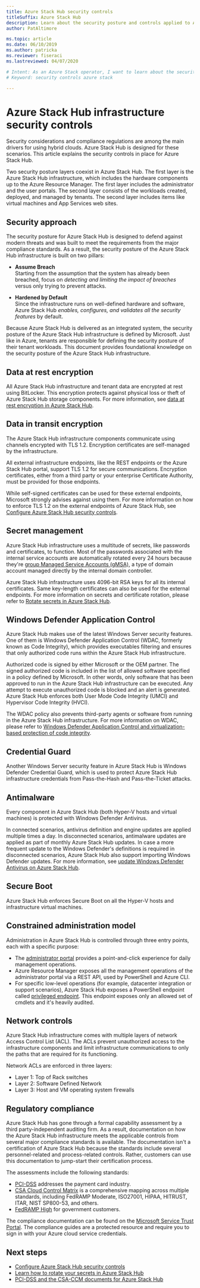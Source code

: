 ```yaml
---
title: Azure Stack Hub security controls
titleSuffix: Azure Stack Hub
description: Learn about the security posture and controls applied to Azure Stack Hub.
author: PatAltimore

ms.topic: article
ms.date: 06/10/2019
ms.author: patricka
ms.reviewer: fiseraci
ms.lastreviewed: 04/07/2020

# Intent: As an Azure Stack operator, I want to learn about the security controls applied in Azure Stack.
# Keyword: security controls azure stack

---
```


# Azure Stack Hub infrastructure security controls

Security considerations and compliance regulations are among the main drivers for using hybrid clouds. Azure Stack Hub is designed for these scenarios. This article explains the security controls in place for Azure Stack Hub.

Two security posture layers coexist in Azure Stack Hub. The first layer is the Azure Stack Hub infrastructure, which includes the hardware components up to the Azure Resource Manager. The first layer includes the administrator and the user portals. The second layer consists of the workloads created, deployed, and managed by tenants. The second layer includes items like virtual machines and App Services web sites.

## Security approach

The security posture for Azure Stack Hub is designed to defend against modern threats and was built to meet the requirements from the major compliance standards. As a result, the security posture of the Azure Stack Hub infrastructure is built on two pillars:

- **Assume Breach**  
    Starting from the assumption that the system has already been breached, focus on *detecting and limiting the impact of breaches* versus only trying to prevent attacks.

- **Hardened by Default**  
    Since the infrastructure runs on well-defined hardware and software, Azure Stack Hub *enables, configures, and validates all the security features* by default.

Because Azure Stack Hub is delivered as an integrated system, the security posture of the Azure Stack Hub infrastructure is defined by Microsoft. Just like in Azure, tenants are responsible for defining the security posture of their tenant workloads. This document provides foundational knowledge on the security posture of the Azure Stack Hub infrastructure.

## Data at rest encryption

All Azure Stack Hub infrastructure and tenant data are encrypted at rest using BitLocker. This encryption protects against physical loss or theft of Azure Stack Hub storage components. For more information, see [data at rest encryption in Azure Stack Hub](azure-stack-security-bitlocker.md).

## Data in transit encryption

The Azure Stack Hub infrastructure components communicate using channels encrypted with TLS 1.2. Encryption certificates are self-managed by the infrastructure.

All external infrastructure endpoints, like the REST endpoints or the Azure Stack Hub portal, support TLS 1.2 for secure communications. Encryption certificates, either from a third party or your enterprise Certificate Authority, must be provided for those endpoints.

While self-signed certificates can be used for these external endpoints, Microsoft strongly advises against using them.
For more information on how to enforce TLS 1.2 on the external endpoints of Azure Stack Hub, see [Configure Azure Stack Hub security controls](azure-stack-security-configuration.md).

## Secret management

Azure Stack Hub infrastructure uses a multitude of secrets, like passwords and certificates, to function. Most of the passwords associated with the internal service accounts are automatically rotated every 24 hours because they're [group Managed Service Accounts (gMSA)](/windows-server/security/group-managed-service-accounts/group-managed-service-accounts-overview), a type of domain account managed directly by the internal domain controller.

Azure Stack Hub infrastructure uses 4096-bit RSA keys for all its internal certificates. Same key-length certificates can also be used for the external endpoints. For more information on secrets and certificate rotation, please refer to [Rotate secrets in Azure Stack Hub](azure-stack-rotate-secrets.md).

## Windows Defender Application Control

Azure Stack Hub makes use of the latest Windows Server security features. One of them is Windows Defender Application Control (WDAC, formerly known as Code Integrity), which provides executables filtering and ensures that only authorized code runs within the Azure Stack Hub infrastructure.

Authorized code is signed by either Microsoft or the OEM partner. The signed authorized code is included in the list of allowed software specified in a policy defined by Microsoft. In other words, only software that has been approved to run in the Azure Stack Hub infrastructure can be executed. Any attempt to execute unauthorized code is blocked and an alert is generated. Azure Stack Hub enforces both User Mode Code Integrity (UMCI) and Hypervisor Code Integrity (HVCI).

The WDAC policy also prevents third-party agents or software from running in the Azure Stack Hub infrastructure.
For more information on WDAC, please refer to [Windows Defender Application Control and virtualization-based protection of code integrity](/windows/security/threat-protection/device-guard/introduction-to-device-guard-virtualization-based-security-and-windows-defender-application-control).

## Credential Guard

Another Windows Server security feature in Azure Stack Hub is Windows Defender Credential Guard, which is used to protect Azure Stack Hub infrastructure credentials from Pass-the-Hash and Pass-the-Ticket attacks.

## Antimalware

Every component in Azure Stack Hub (both Hyper-V hosts and virtual machines) is protected with Windows Defender Antivirus.

In connected scenarios, antivirus definition and engine updates are applied multiple times a day. 
In disconnected scenarios, antimalware updates are applied as part of monthly Azure Stack Hub updates. In case a more frequent update to the Windows Defender's definitions is required in disconnected scenarios, Azure Stack Hub also support importing  Windows Defender updates. For more information, see [update Windows Defender Antivirus on Azure Stack Hub](azure-stack-security-av.md).

## Secure Boot

Azure Stack Hub enforces Secure Boot on all the Hyper-V hosts and infrastructure virtual machines. 

## Constrained administration model

Administration in Azure Stack Hub is controlled through three entry points, each with a specific purpose:

- The [administrator portal](azure-stack-manage-portals.md) provides a point-and-click experience for daily management operations.
- Azure Resource Manager exposes all the management operations of the administrator portal via a REST API, used by PowerShell and Azure CLI.
- For specific low-level operations (for example, datacenter integration or support scenarios), Azure Stack Hub exposes a PowerShell endpoint called [privileged endpoint](azure-stack-privileged-endpoint.md). This endpoint exposes only an allowed set of cmdlets and it's heavily audited.

## Network controls

Azure Stack Hub infrastructure comes with multiple layers of network Access Control List (ACL). The ACLs prevent unauthorized access to the infrastructure components and limit infrastructure communications to only the paths that are required for its functioning.

Network ACLs are enforced in three layers:

- Layer 1: Top of Rack switches
- Layer 2: Software Defined Network
- Layer 3: Host and VM operating system firewalls

## Regulatory compliance

Azure Stack Hub has gone through a formal capability assessment by a third party-independent auditing firm. As a result, documentation on how the Azure Stack Hub infrastructure meets the applicable controls from several major compliance standards is available. The documentation isn't a certification of Azure Stack Hub because the standards include several personnel-related and process-related controls. Rather, customers can use this documentation to jump-start their certification process.

The assessments include the following standards:

- [PCI-DSS](https://www.pcisecuritystandards.org/pci_security/) addresses the payment card industry.
- [CSA Cloud Control Matrix](https://cloudsecurityalliance.org/group/cloud-controls-matrix/#_overview) is a comprehensive mapping across multiple standards, including FedRAMP Moderate, ISO27001, HIPAA, HITRUST, ITAR, NIST SP800-53, and others.
- [FedRAMP High](https://www.fedramp.gov/fedramp-releases-high-baseline/) for government customers.

The compliance documentation can be found on the [Microsoft Service Trust Portal](https://aka.ms/azurestackcompliance). The compliance guides are a protected resource and require you to sign in with your Azure cloud service credentials.

## Next steps

- [Configure Azure Stack Hub security controls](azure-stack-security-configuration.md)
- [Learn how to rotate your secrets in Azure Stack Hub](azure-stack-rotate-secrets.md)
- [PCI-DSS and the CSA-CCM documents for Azure Stack Hub](https://aka.ms/azurestackcompliance)

